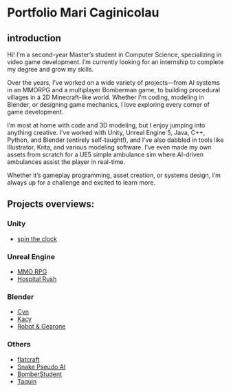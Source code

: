 # Portfolio Mari Caginicolau

## introduction
Hi! I’m a second-year Master’s student in Computer Science, specializing in video game development. I’m currently looking for an internship to complete my degree and grow my skills.

Over the years, I’ve worked on a wide variety of projects—from AI systems in an MMORPG and a multiplayer Bomberman game, to building procedural villages in a 2D Minecraft-like world. Whether I’m coding, modeling in Blender, or designing game mechanics, I love exploring every corner of game development.

I’m most at home with code and 3D modeling, but I enjoy jumping into anything creative. I’ve worked with Unity, Unreal Engine 5, Java, C++, Python, and Blender (entirely self-taught!), and I’ve also dabbled in tools like Illustrator, Krita, and various modeling software. I’ve even made my own assets from scratch for a UE5 simple ambulance sim where AI-driven ambulances assist the player in real-time.

Whether it’s gameplay programming, asset creation, or systems design, I’m always up for a challenge and excited to learn more.

## Projects overviews:
### Unity
- [spin the clock](./Unity/Spin_the_clock/STC.md)
### Unreal Engine
- [MMO RPG](./UE/MMORPG/MMORPG.md)
- [Hospital Rush](./UE/HospitalRush/HospitalRush.md)
### Blender
- [Cyn](./Blender/Cyn/Cyn.md)
- [Kacy](./Blender/Kacy/Kacy.md)
- [Robot & Gearone](./Blender/Clockwork_Conundrum/CC.md)
### Others
- [flatcraft](./Autres/flatcraft/flatcraft.md)
- [Snake Pseudo AI](./Autres/Snake_AI/Snake_AI.md)
- [BomberStudent](./Autres/BomberMan/bomberman.md)
- [Taquin](./Autres/Taquin/Taquin.md)
